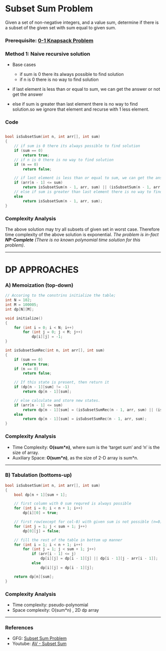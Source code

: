 # Subset Sum Problem

Given a set of non-negative integers, and a value sum, determine if there is a subset of the given set with sum equal to given sum.

### Prerequisite: [0-1 Knapsack Problem](./AV1_01knapsack.md)

### Method 1: Naive recursive solution

- Base cases

  - if sum is 0 there its always possible to find solution
  - if n is 0 there is no way to find solution

- if last element is less than or equal to sum, we can get the answer or not get the answer
- else if sum is greater than last element there is no way to find solution.so we ignore that element and recurse with 1 less element.

### Code

```cpp

bool isSubsetSum(int n, int arr[], int sum)
{
    // if sum is 0 there its always possible to find solution
    if (sum == 0)
        return true;
    // if n is 0 there is no way to find solution
    if (n == 0)
        return false;

    // if last element is less than or equal to sum, we can get the answer or not get the answer
    if (arr[n - 1] <= sum)
        return isSubsetSum(n - 1, arr, sum) || (isSubsetSum(n - 1, arr, sum - arr[n - 1]));
    // else if sum is greater than last element there is no way to find solution
    else
        return isSubsetSum(n - 1, arr, sum);
}
```

### Complexity Analysis

The above solution may try all subsets of given set in worst case. Therefore time complexity of the above solution is exponential. _The problem is in-fact **NP-Complete** (There is no known polynomial time solution for this problem)_.

---

# DP APPROACHES

### A) Memoization (top-down)

```cpp
// Accoring to the constrins initialize the table;
int N = 102;
int M = 100005;
int dp[N][M];

void initialize()
{
    for (int i = 0; i < N; i++)
        for (int j = 0; j < M; j++)
            dp[i][j] = -1;
}

int isSubsetSumRec(int n, int arr[], int sum)
{
    if (sum == 0)
        return true;
    if (n == 0)
        return false;

    // If this state is present, then return it
    if (dp[n - 1][sum] != -1)
        return dp[n - 1][sum];

    // else calculate and store new states.
    if (arr[n - 1] <= sum)
        return dp[n - 1][sum] = (isSubsetSumRec(n - 1, arr, sum) || (isSubsetSumRec(n - 1, arr, sum - arr[n - 1])));
    else
        return dp[n - 1][sum] = isSubsetSumRec(n - 1, arr, sum);
}
```

### Complexity Analysis

- Time Complexity: **O(sum\*n)**, where sum is the ‘target sum’ and ‘n’ is the size of array.
- Auxiliary Space: **O(sum\*n)**, as the size of 2-D array is sum\*n.

---

### B) Tabulation (bottoms-up)

```cpp
bool isSubsetSum(int n, int arr[], int sum)
{
    bool dp[n + 1][sum + 1];

    // first column with 0 sum requred is always possible
    for (int i = 0; i < n + 1; i++)
        dp[i][0] = true;

    // first row(except for col-0) with given sum is not possible (n=0)
    for (int j = 1; j < sum + 1; j++)
        dp[0][j] = false;

    // fill the rest of the table in bottom up manner
    for (int i = 1; i < n + 1; i++)
        for (int j = 1; j < sum + 1; j++)
            if (arr[i - 1] <= j)
                dp[i][j] = dp[i - 1][j] || dp[i - 1][j - arr[i - 1]];
            else
                dp[i][j] = dp[i - 1][j];

    return dp[n][sum];
}
```

### Complexity Analysis

- Time complexity: pseudo-polynomial
- Space complexity: O(sum\*n) , 2D dp array

---

### References

- GFG: [Subset Sum Problem](https://www.geeksforgeeks.org/0-1-knapsack-problem-dp-10/)
- Youtube: [AV - Subset Sum](https://www.youtube.com/watch?v=_gPcYovP7wc&list=PL_z_8CaSLPWekqhdCPmFohncHwz8TY2Go&index=7)
